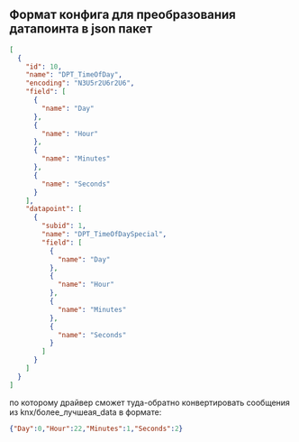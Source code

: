 ## Формат конфига для преобразования датапоинта в json пакет 

```json
[
  {
    "id": 10,
    "name": "DPT_TimeOfDay",
    "encoding": "N3U5r2U6r2U6",
    "field": [
      {
        "name": "Day"
      },
      {
        "name": "Hour"
      },
      {
        "name": "Minutes"
      },
      {
        "name": "Seconds"
      }
    ],
    "datapoint": [
      {
        "subid": 1,
        "name": "DPT_TimeOfDaySpecial",
        "field": [
          {
            "name": "Day"
          },
          {
            "name": "Hour"
          },
          {
            "name": "Minutes"
          },
          {
            "name": "Seconds"
          }
        ]
      }
    ]
  }
]
```



по которому драйвер сможет туда-обратно конвертировать сообщения из knx/более_лучшеая_data  в формате:

```json
{"Day":0,"Hour":22,"Minutes":1,"Seconds":2}
```